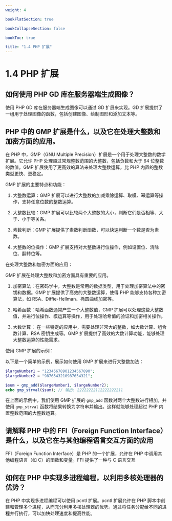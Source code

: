 ```yaml
---
weight: 4

bookFlatSection: true

bookCollapseSection: false

bookToc: true

title: "1.4 PHP 扩展"
---
```


# 1.4 PHP 扩展

## 如何使用 PHP GD 库在服务器端生成图像？

使用 PHP GD 库在服务器端生成图像可以通过 GD 扩展来实现。GD 扩展提供了一组用于处理图像的函数，包括创建图像、绘制图形和添加文本等。

## PHP 中的 GMP 扩展是什么，以及它在处理大整数和加密方面的应用。

在 PHP 中，GMP（GNU Multiple Precision）扩展是一个用于处理大整数的数学扩展。它允许 PHP 处理超过常规整数范围的大整数，包括负数和大于 64 位整数的数值。GMP 扩展使用了更高效的算法来处理大整数运算，比 PHP 内置的整数类型更快、更稳定。

GMP 扩展的主要特点和功能：

1. 大整数运算：GMP 扩展可以进行大整数的加减乘除运算、取模、幂运算等操作，支持任意位数的整数运算。

2. 大整数比较：GMP 扩展可以比较两个大整数的大小，判断它们是否相等、大于、小于等关系。

3. 素数判断：GMP 扩展提供了素数判断函数，可以快速判断一个数是否为素数。

4. 大整数的位操作：GMP 扩展支持对大整数进行位操作，例如设置位、清除位、翻转位等。

在处理大整数和加密方面的应用：

GMP 扩展在处理大整数和加密方面具有重要的应用。

1. 加密算法：在密码学中，大整数是常用的数据类型，用于处理加密算法中的密钥和数据。GMP 扩展提供了高效的大整数运算，使得 PHP 能够支持各种加密算法，如 RSA、Diffie-Hellman、椭圆曲线加密等。

2. 哈希函数：哈希函数通常产生一个大整数值，GMP 扩展可以处理这些大整数值，并进行位操作、模运算等操作，用于处理哈希值的验证和加密相关操作。

3. 大数计算： 在一些特定的应用中，需要处理非常大的整数，如大数计算、组合数计算、RSA 密钥生成等。GMP 扩展提供了高效的大数计算功能，能够处理大整数运算的性能需求。

使用 GMP 扩展的示例：

以下是一个简单的示例，展示如何使用 GMP 扩展来进行大整数加法：

```php
$largeNumber1 = "12345678901234567890";
$largeNumber2 = "9876543210987654321";

$sum = gmp_add($largeNumber1, $largeNumber2);
echo gmp_strval($sum); // 输出: 22222222112222222211
```

在上面的示例中，我们使用 GMP 扩展的 `gmp_add` 函数对两个大整数进行相加，并使用 `gmp_strval` 函数将结果转换为字符串并输出。这样就能够处理超过 PHP 内置整数范围的大整数运算。

## 请解释 PHP 中的 FFI（Foreign Function Interface）是什么，以及它在与其他编程语言交互方面的应用

FFI（Foreign Function Interface）是 PHP 的一个扩展，允许在 PHP 中调用其他编程语言（如 C）的函数和变量。FFI 提供了一种与 C 语言交互

## 如何在 PHP 中实现多进程编程，以利用多核处理器的优势？

在 PHP 中实现多进程编程可以使用 pcntl 扩展。pcntl 扩展允许在 PHP 脚本中创建和管理多个进程，从而充分利用多核处理器的优势。通过将任务分配给不同的进程并行执行，可以加快处理速度和提高性能。
























